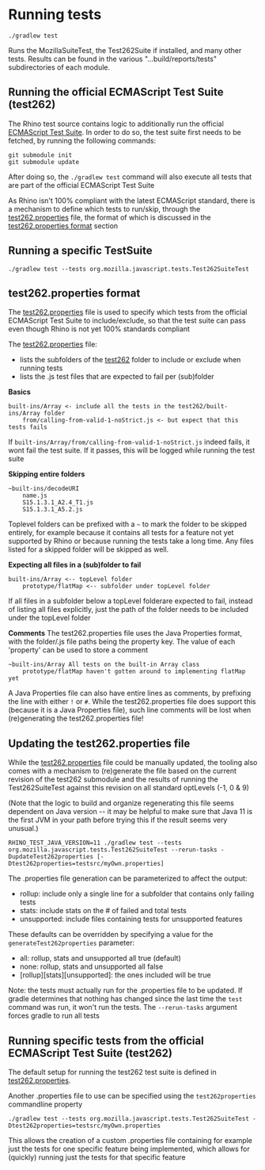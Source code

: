 # Running tests

```
./gradlew test
```
Runs the MozillaSuiteTest, the Test262Suite if installed, and many other tests.
Results can be found in the various "...build/reports/tests" subdirectories of each module.

## Running the official ECMAScript Test Suite (test262)
The Rhino test source contains logic to additionally run the official [ECMAScript Test Suite](https://github.com/tc39/test262).
In order to do so, the test suite first needs to be fetched, by running the following commands:
```
git submodule init
git submodule update
```

After doing so, the `./gradlew test` command will also execute all tests that are part of the official ECMAScript Test Suite

As Rhino isn't 100% compliant with the latest ECMAScript standard, there is a mechanism to define which tests to run/skip,
through the [test262.properties](test262.properties) file, the format of which is discussed in the [test262.properties format](#test262.properties-format) section

## Running a specific TestSuite
```
./gradlew test --tests org.mozilla.javascript.tests.Test262SuiteTest
```

## test262.properties format
The [test262.properties](test262.properties) file is used to specify which tests from the official ECMAScript Test Suite to include/exclude,
so that the test suite can pass even though Rhino is not yet 100% standards compliant

The [test262.properties](test262.properties) file:
- lists the subfolders of the [test262](../test262) folder to include or exclude when running tests
- lists the .js test files that are expected to fail per (sub)folder

**Basics**
```
built-ins/Array <- include all the tests in the test262/built-ins/Array folder
    from/calling-from-valid-1-noStrict.js <- but expect that this tests fails
```
If `built-ins/Array/from/calling-from-valid-1-noStrict.js` indeed fails, it wont fail the test suite. If it passes, this will be logged while running the test suite

**Skipping entire folders**
```
~built-ins/decodeURI
    name.js
    S15.1.3.1_A2.4_T1.js
    S15.1.3.1_A5.2.js
```
Toplevel folders can be prefixed with a `~` to mark the folder to be skipped entirely, for example because it contains all tests for a feature not yet supported by Rhino or because running the tests take a long time.
Any files listed for a skipped folder will be skipped as well.

**Expecting all files in a (sub)folder to fail**
```
built-ins/Array <-- topLevel folder
    prototype/flatMap <-- subfolder under topLevel folder
```
If all files in a subfolder below a topLevel folderare expected to fail, instead of listing all files explicitly, just the path of the folder needs to be included under the topLevel folder

**Comments**
The test262.properties file uses the Java Properties format, with the folder/.js file paths being the property key. The value of each 'property' can be used to store a comment
```
~built-ins/Array All tests on the built-in Array class
    prototype/flatMap haven't gotten around to implementing flatMap yet
```

A Java Properties file can also have entire lines as comments, by prefixing the line with either `!` or `#`.
While the test262.properties file does support this (because it is a Java Properties file), such line comments will be
lost when (re)generating the test262.properties file!

## Updating the test262.properties file
While the [test262.properties](test262.properties) file could be manually updated, the tooling also comes with a mechanism to
(re)generate the file based on the current revision of the test262 submodule and the results of running
the Test262SuiteTest against this revision on all standard optLevels (-1, 0 & 9)

(Note that the logic to build and organize regenerating this file seems dependent on Java version -- it may be 
helpful to make sure that Java 11 is the first JVM in your path before trying this if the result seems
very unusual.)

```
RHINO_TEST_JAVA_VERSION=11 ./gradlew test --tests org.mozilla.javascript.tests.Test262SuiteTest --rerun-tasks -DupdateTest262properties [-Dtest262properties=testsrc/myOwn.properties]
```
The .properties file generation can be parameterized to affect the output:
- rollup: include only a single line for a subfolder that contains only failing tests
- stats: include stats on the # of failed and total tests
- unsupported: include files containing tests for unsupported features

These defaults can be overridden by specifying a value for the `generateTest262properties` parameter:
- all: rollup, stats and unsupported all true (default)
- none: rollup, stats and unsupported all false
- [rollup][stats][unsupported]: the ones included will be true

Note: the tests must actually run for the .properties file to be updated. If gradle determines that nothing has
changed since the last time the `test` command was run, it won't run the tests. The `--rerun-tasks` argument forces
gradle to run all tests 

## Running specific tests from the official ECMAScript Test Suite (test262)
The default setup for running the test262 test suite is defined in [test262.properties](test262.properties).

Another .properties file to use can be specified using the `test262properties` commandline property
```
./gradlew test --tests org.mozilla.javascript.tests.Test262SuiteTest -Dtest262properties=testsrc/myOwn.properties
```
This allows the creation of a custom .properties file containing for example just the tests for one specific feature
being implemented, which allows for (quickly) running just the tests for that specific feature